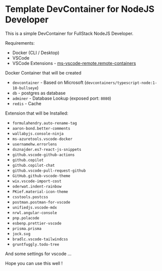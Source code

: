 # Template DevContainer for NodeJS Developer

This is a simple DevContainer for FullStack NodeJS Developer.

Requirements:

- Docker (CLI / Desktop)
- VSCode
- VSCode Extensions - [ms-vscode-remote.remote-containers](https://marketplace.visualstudio.com/items?itemName=ms-vscode-remote.remote-containers)

Docker Container that will be created

- `devcontainer` - Based on Microsoft (`devcontainers/typescript-node:1-18-bullseye`)
- `db` - postgres as database
- `adminer` - Database Lookup (exposed port: `8080`)
- `redis` - Cache

Extension that will be Installed:

- `formulahendry.auto-rename-tag`
- `aaron-bond.better-comments`
- `wallabyjs.console-ninja`
- `ms-azuretools.vscode-docker`
- `usernamehw.errorlens`
- `dsznajder.es7-react-js-snippets`
- `github.vscode-github-actions`
- `github.copilot`
- `github.copilot-chat`
- `github.vscode-pull-request-github`
- `GitHub.github-vscode-theme`
- `wix.vscode-import-cost`
- `oderwat.indent-rainbow`
- `PKief.material-icon-theme`
- `csstools.postcss`
- `postman.postman-for-vscode`
- `unifiedjs.vscode-mdx`
- `nrwl.angular-console`
- `pnp.polacode`
- `esbenp.prettier-vscode`
- `prisma.prisma`
- `jock.svg`
- `bradlc.vscode-tailwindcss`
- `gruntfuggly.todo-tree`

And some settings for vscode ...

Hope you can use this well !
